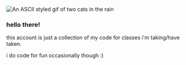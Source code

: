 ![An ASCII styled gif of two cats in the rain](https://media.tenor.com/ZDeNHwoQEfYAAAAC/plushie-kitten.gif)
<h3>hello there!</h3>
<p>this account is just a collection of my code for classes i'm taking/have taken.</p>
<p>i do code for fun occasionally though :)</p>

